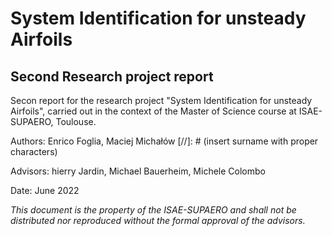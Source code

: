 # System Identification for unsteady Airfoils
## Second Research project report

Secon report for the research project "System Identification for unsteady Airfoils", carried out in the context of the Master of Science course at ISAE-SUPAERO, Toulouse.

Authors: Enrico Foglia, Maciej Michałów [//]: # (insert surname with proper characters)

Advisors: hierry Jardin, Michael Bauerheim, Michele Colombo

Date: June 2022 

*This document is the property of the ISAE-SUPAERO and shall not be distributed nor reproduced without
the formal approval of the advisors.*

```{tableofcontents}
```
